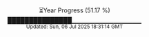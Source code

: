 <p align="center">
⏳Year Progress (51.17 %) <br>
███████████████▁▁▁▁▁▁▁▁▁▁▁▁▁▁▁ <br>
<sub>Updated: Sun, 06 Jul 2025 18:31:14 GMT</sub>
</p>

